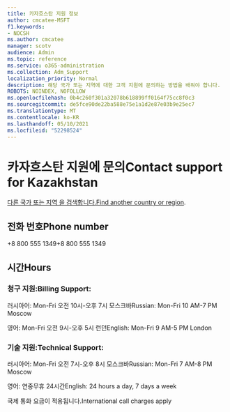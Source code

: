 ```yaml
---
title: 카자흐스탄 지원 정보
author: cmcatee-MSFT
f1.keywords:
- NOCSH
ms.author: cmcatee
manager: scotv
audience: Admin
ms.topic: reference
ms.service: o365-administration
ms.collection: Adm_Support
localization_priority: Normal
description: 해당 국가 또는 지역에 대한 고객 지원에 문의하는 방법을 배워야 합니다.
ROBOTS: NOINDEX, NOFOLLOW
ms.openlocfilehash: 0b4c260f301a32078b618899ff0164f75cc8f0c3
ms.sourcegitcommit: de5fce90de22ba588e75e1a1d2e87e03b9e25ec7
ms.translationtype: MT
ms.contentlocale: ko-KR
ms.lasthandoff: 05/10/2021
ms.locfileid: "52298524"
---
```

# <a name="contact-support-for-kazakhstan"></a><span data-ttu-id="a8650-103">카자흐스탄 지원에 문의</span><span class="sxs-lookup"><span data-stu-id="a8650-103">Contact support for Kazakhstan</span></span>

<span data-ttu-id="a8650-104">[다른 국가 또는 지역 을 검색합니다.](../../business-video/get-help-support.md)</span><span class="sxs-lookup"><span data-stu-id="a8650-104">[Find another country or region](../../business-video/get-help-support.md).</span></span>

## <a name="phone-number"></a><span data-ttu-id="a8650-105">전화 번호</span><span class="sxs-lookup"><span data-stu-id="a8650-105">Phone number</span></span>
<span data-ttu-id="a8650-106">+8 800 555 1349</span><span class="sxs-lookup"><span data-stu-id="a8650-106">+8 800 555 1349</span></span>

## <a name="hours"></a><span data-ttu-id="a8650-107">시간</span><span class="sxs-lookup"><span data-stu-id="a8650-107">Hours</span></span>
### <a name="billing-support"></a><span data-ttu-id="a8650-108">청구 지원:</span><span class="sxs-lookup"><span data-stu-id="a8650-108">Billing Support:</span></span>

<span data-ttu-id="a8650-109">러시아어: Mon-Fri 오전 10시-오후 7시 모스크바</span><span class="sxs-lookup"><span data-stu-id="a8650-109">Russian: Mon-Fri 10 AM-7 PM Moscow</span></span>

<span data-ttu-id="a8650-110">영어: Mon-Fri 오전 9시-오후 5시 런던</span><span class="sxs-lookup"><span data-stu-id="a8650-110">English: Mon-Fri 9 AM-5 PM London</span></span>

### <a name="technical-support"></a><span data-ttu-id="a8650-111">기술 지원:</span><span class="sxs-lookup"><span data-stu-id="a8650-111">Technical Support:</span></span>

<span data-ttu-id="a8650-112">러시아어: Mon-Fri 오전 7시-오후 8시 모스크바</span><span class="sxs-lookup"><span data-stu-id="a8650-112">Russian: Mon-Fri 7 AM-8 PM Moscow</span></span>

<span data-ttu-id="a8650-113">영어: 연중무휴 24시간</span><span class="sxs-lookup"><span data-stu-id="a8650-113">English: 24 hours a day, 7 days a week</span></span>

<span data-ttu-id="a8650-114">국제 통화 요금이 적용됩니다.</span><span class="sxs-lookup"><span data-stu-id="a8650-114">International call charges apply</span></span>
